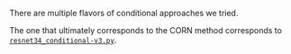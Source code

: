 
There are multiple flavors of conditional approaches we tried. 

The one that ultimately corresponds to the CORN method corresponds to [`resnet34_conditional-v3.py`](resnet34_conditional-v3.py).
